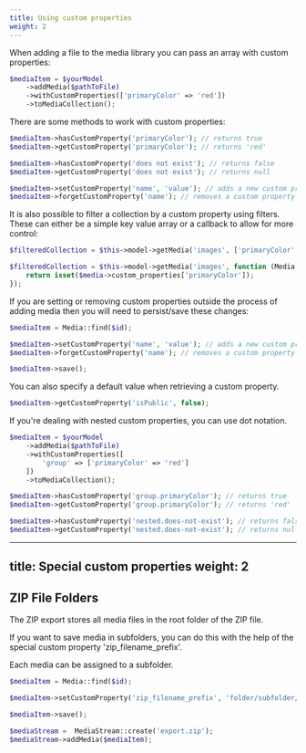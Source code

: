 ```yaml
---
title: Using custom properties
weight: 2
---
```


When adding a file to the media library you can pass an array with custom properties:

```php
$mediaItem = $yourModel
    ->addMedia($pathToFile)
    ->withCustomProperties(['primaryColor' => 'red'])
    ->toMediaCollection();
```

There are some methods to work with custom properties:

```php
$mediaItem->hasCustomProperty('primaryColor'); // returns true
$mediaItem->getCustomProperty('primaryColor'); // returns 'red'

$mediaItem->hasCustomProperty('does not exist'); // returns false
$mediaItem->getCustomProperty('does not exist'); // returns null

$mediaItem->setCustomProperty('name', 'value'); // adds a new custom property
$mediaItem->forgetCustomProperty('name'); // removes a custom property
```

It is also possible to filter a collection by a custom property using filters. These can either be a simple key value array or a callback to allow for more control:

```php
$filteredCollection = $this->model->getMedia('images', ['primaryColor' => 'red']);

$filteredCollection = $this->model->getMedia('images', function (Media $media) {
    return isset($media->custom_properties['primaryColor']);
});

```

If you are setting or removing custom properties outside the process of adding media then you will need to persist/save these changes:

```php
$mediaItem = Media::find($id);

$mediaItem->setCustomProperty('name', 'value'); // adds a new custom property or updates an existing one
$mediaItem->forgetCustomProperty('name'); // removes a custom property

$mediaItem->save();
```

You can also specify a default value when retrieving a custom property.

```php
$mediaItem->getCustomProperty('isPublic', false);
```

If you're dealing with nested custom properties, you can use dot notation.

```php
$mediaItem = $yourModel
    ->addMedia($pathToFile)
    ->withCustomProperties([
        'group' => ['primaryColor' => 'red']
    ])
    ->toMediaCollection();

$mediaItem->hasCustomProperty('group.primaryColor'); // returns true
$mediaItem->getCustomProperty('group.primaryColor'); // returns 'red'

$mediaItem->hasCustomProperty('nested.does-not-exist'); // returns false
$mediaItem->getCustomProperty('nested.does-not-exist'); // returns null
```

---
title: Special custom properties
weight: 2
---

## ZIP File Folders

The ZIP export stores all media files in the root folder of the ZIP file.

If you want to save media in subfolders, you can do this with the help of the special custom property 'zip_filename_prefix'.

Each media can be assigned to a subfolder.

```php
$mediaItem = Media::find($id);

$mediaItem->setCustomProperty('zip_filename_prefix', 'folder/subfolder/'); // stores $mediaItem in Subfolder

$mediaItem->save();

$mediaStream =  MediaStream::create('export.zip');
$mediaStream->addMedia($mediaItem);
```
